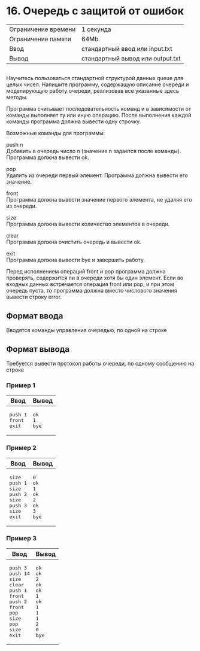 <div class="problem-statement">
   <div class="header">
      <h1 class="title">16. Очередь с защитой от ошибок</h1>
      <table>
         <tr class="time-limit">
            <td class="property-title">Ограничение времени</td>
            <td>1&nbsp;секунда</td>
         </tr>
         <tr class="memory-limit">
            <td class="property-title">Ограничение памяти</td>
            <td>64Mb</td>
         </tr>
         <tr class="input-file">
            <td class="property-title">Ввод</td>
            <td colspan="1">стандартный ввод или input.txt</td>
         </tr>
         <tr class="output-file">
            <td class="property-title">Вывод</td>
            <td colspan="1">стандартный вывод или output.txt</td>
         </tr>
      </table>
   </div>
   <h2></h2>
   <div class="legend"><span style="">
         <p>Научитесь пользоваться стандартной структурой данных queue для целых чисел. Напишите программу, содержащую описание очереди
            и моделирующую работу очереди, реализовав все указанные здесь методы.&nbsp; 
         </p></span><p>Программа считывает последовательность команд и в зависимости от команды выполняет ту или иную операцию. После выполнения&nbsp;каждой
         команды программа должна вывести одну строчку. 
      </p>
      <p>Возможные команды для программы: </p>
      <p>push n<br> Добавить в очередь число n (значение n задается после команды). Программа должна вывести ok. 
      </p>
      <p>pop<br> Удалить из очереди первый элемент. Программа должна вывести его значение. 
      </p>
      <p>front<br> Программа должна вывести значение первого элемента, не удаляя его из очереди. 
      </p>
      <p>size<br> Программа должна вывести количество элементов в очереди. 
      </p>
      <p>clear<br> Программа должна очистить очередь и вывести ok. 
      </p>
      <p>exit<br> Программа должна вывести bye и завершить работу. 
      </p>
      <p>Перед исполнением операций front и pop программа должна проверять, содержится ли в очереди хотя бы один элемент. Если во входных
         данных встречается операция front или pop, и при этом очередь пуста, то программа должна вместо числового значения вывести
         строку error. 
      </p>
   </div>
   <h2>Формат ввода</h2>
   <div class="input-specification"><span style="">
         <p>Вводятся команды управления очередью, по одной на строке </p></span></div>
   <h2>Формат вывода</h2>
   <div class="output-specification"><span style="">
         <p>Требуется вывести протокол работы очереди, по одному сообщению на строке </p></span></div>
   <h3>Пример 1</h3>
   <table class="sample-tests">
      <thead>
         <tr>
            <th>Ввод</th>
            <th>Вывод</th>
         </tr>
      </thead>
      <tbody>
         <tr>
            <td><pre>push 1
front
exit
</pre></td>
            <td><pre>ok
1
bye
</pre></td>
         </tr>
      </tbody>
   </table>
   <h3>Пример 2</h3>
   <table class="sample-tests">
      <thead>
         <tr>
            <th>Ввод</th>
            <th>Вывод</th>
         </tr>
      </thead>
      <tbody>
         <tr>
            <td><pre>size
push 1
size
push 2
size
push 3
size
exit
</pre></td>
            <td><pre>0
ok
1
ok
2
ok
3
bye
</pre></td>
         </tr>
      </tbody>
   </table>
   <h3>Пример 3</h3>
   <table class="sample-tests">
      <thead>
         <tr>
            <th>Ввод</th>
            <th>Вывод</th>
         </tr>
      </thead>
      <tbody>
         <tr>
            <td><pre>push 3
push 14
size
clear
push 1
front
push 2
front
pop
size
pop
size
exit
</pre></td>
            <td><pre>ok
ok
2
ok
ok
1
ok
1
1
1
2
0
bye
</pre></td>
         </tr>
      </tbody>
   </table>
</div></div>
